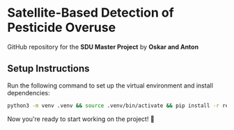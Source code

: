 # **Satellite-Based Detection of Pesticide Overuse**  
GitHub repository for the **SDU Master Project** by **Oskar and Anton**  

## **Setup Instructions**  

Run the following command to set up the virtual environment and install dependencies:  

```bash
python3 -m venv .venv && source .venv/bin/activate && pip install -r requirements.txt
```

Now you're ready to start working on the project! 🚀